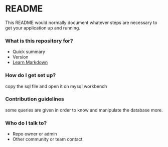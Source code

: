 # README #

This README would normally document whatever steps are necessary to get your application up and running.

### What is this repository for? ###

* Quick summary
* Version
* [Learn Markdown](https://bitbucket.org/tutorials/markdowndemo)

### How do I get set up? ###

copy the sql file and open it on mysql workbench

### Contribution guidelines ###

some queries are given in order to know and manipulate the database more.

### Who do I talk to? ###

* Repo owner or admin
* Other community or team contact